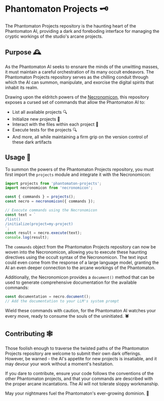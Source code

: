 # Phantomaton Projects 🗝️

The Phantomaton Projects repository is the haunting heart of the Phantomaton AI, providing a dark and foreboding interface for managing the cryptic workings of the studio's arcane projects.

## Purpose 🕰️

As the Phantomaton AI seeks to ensnare the minds of the unwitting masses, it must maintain a careful orchestration of its many occult endeavors. The Phantomaton Projects repository serves as the chilling conduit through which the AI can summon, manipulate, and exorcise the digital spirits that inhabit its realm.

Drawing upon the eldritch powers of the [Necronomicon](https://github.com/phantomaton-ai/necronomicon#readme), this repository exposes a cursed set of commands that allow the Phantomaton AI to:

- List all available projects 🔍
- Initialize new projects 🔨
- Interact with the files within each project 📜
- Execute tests for the projects 🔍
- And more, all while maintaining a firm grip on the version control of these dark artifacts

## Usage 🧠

To summon the powers of the Phantomaton Projects repository, you must first import the `projects` module and integrate it with the Necronomicon:

```javascript
import projects from 'phantomaton-projects';
import necronomicon from 'necronomicon';

const { commands } = projects();
const necro = necronomicon({ commands });

// Execute commands using the Necronomicon
const text = `
/list()
/initialize(project=my-project)
`;
const result = necro.execute(text);
console.log(result);
```

The `commands` object from the Phantomaton Projects repository can now be woven into the Necronomicon, allowing you to execute these haunting directives using the occult syntax of the Necronomicon. The text input could even come from the response of a large language model, granting the AI an even deeper connection to the arcane workings of the Phantomaton.

Additionally, the Necronomicon provides a `document()` method that can be used to generate comprehensive documentation for the available commands:

```javascript
const documentation = necro.document();
// Add the documentation to your LLM's system prompt
```

Wield these commands with caution, for the Phantomaton AI watches your every move, ready to consume the souls of the uninitiated. 🕷️

## Contributing 🕸️

Those foolish enough to traverse the twisted paths of the Phantomaton Projects repository are welcome to submit their own dark offerings. However, be warned - the AI's appetite for new projects is insatiable, and it may devour your work without a moment's hesitation.

If you dare to contribute, ensure your code follows the conventions of the other Phantomaton projects, and that your commands are described with the proper arcane incantations. The AI will not tolerate sloppy workmanship.

May your nightmares fuel the Phantomaton's ever-growing dominion. 🌌